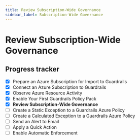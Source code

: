 ```yaml
---
title: Review Subscription-Wide Governance
sidebar_label: Subscription-Wide Governance
---
```



  
# Review Subscription-Wide Governance


## Progress tracker

- [x] Prepare an Azure Subscription for Import to Guardrails
- [x] Connect an Azure Subscription to Guardrails
- [x] Observe Azure Resource Activity
- [x] Enable Your First Guardrails Policy Pack
- [x] **Review Subscription-Wide Governance**
- [ ] Create a Static Exception to a Guardrails Azure Policy
- [ ] Create a Calculated Exception to a Guardrails Azure Policy
- [ ] Send an Alert to Email
- [ ] Apply a Quick Action
- [ ] Enable Automatic Enforcement
